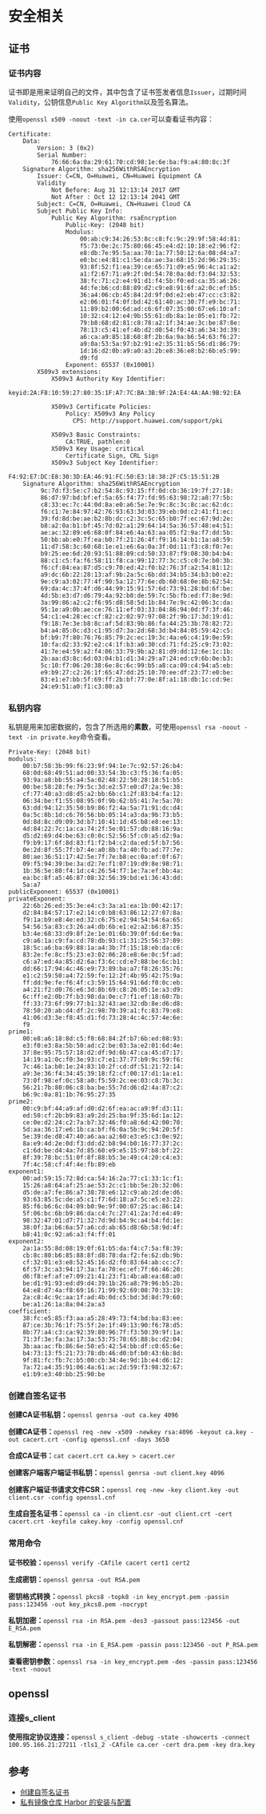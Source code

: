 # 安全相关

## 证书

### 证书内容

证书即是用来证明自己的文件，其中包含了证书签发者信息`Issuer`，过期时间`Validity`，公钥信息`Public Key Algorithm`以及签名算法。

使用`openssl x509 -noout -text -in ca.cer`可以查看证书内容：

```shell
Certificate:
    Data:
        Version: 3 (0x2)
        Serial Number:
            76:66:6a:0a:29:61:70:cd:98:1e:6e:ba:f9:a4:80:8c:3f
    Signature Algorithm: sha256WithRSAEncryption
        Issuer: C=CN, O=Huawei, CN=Huawei Equipment CA
        Validity
            Not Before: Aug 31 12:13:14 2017 GMT
            Not After : Oct 12 12:13:14 2041 GMT
        Subject: C=CN, O=Huawei, CN=Huawei Cloud CA
        Subject Public Key Info:
            Public Key Algorithm: rsaEncryption
                Public-Key: (2048 bit)
                Modulus:
                    00:ab:c9:34:26:53:8c:c8:fc:9c:29:9f:58:4d:81:
                    f5:73:0e:2c:75:80:66:45:e4:d2:10:18:e2:96:f2:
                    e8:db:7e:95:5a:aa:70:1a:77:50:12:6a:08:d4:a7:
                    e0:bc:e4:81:c1:5e:da:ae:3a:68:15:2d:96:29:35:
                    93:8f:52:f1:ea:39:ce:65:71:d9:e5:96:4c:a1:a2:
                    a1:f2:67:71:a9:2f:0d:54:78:0a:8d:f3:04:32:53:
                    38:fc:71:c2:e4:91:d1:f4:5b:f0:ed:ca:35:a6:26:
                    4d:fe:b6:cd:88:89:d2:c9:e8:91:6f:a2:0c:ef:b5:
                    36:a4:06:cb:45:84:2d:9f:0d:e2:eb:47:cc:c3:82:
                    e2:06:01:f4:0f:bd:42:61:40:ac:30:7f:e9:bc:71:
                    11:89:b2:00:6d:ad:c6:6f:07:35:00:67:e6:10:af:
                    10:32:c4:12:e4:9b:55:61:db:8a:1e:05:e1:fb:72:
                    79:b8:68:d2:81:c8:78:a2:1f:34:ae:3c:be:87:8e:
                    78:13:c5:41:ef:4b:d2:d0:54:f0:43:a6:34:3d:39:
                    a6:ca:a9:85:18:68:8f:2b:6a:9a:b6:54:63:f6:27:
                    a9:0a:53:5a:97:b2:91:e2:35:31:b5:56:d1:86:79:
                    1d:16:d2:0b:a9:a0:a3:2b:e8:36:e8:b2:6b:e5:99:
                    d9:fd
                Exponent: 65537 (0x10001)
        X509v3 extensions:
            X509v3 Authority Key Identifier: 
                keyid:2A:F8:10:59:27:80:35:1F:A7:7C:BA:3B:9F:2A:E4:4A:AA:9B:92:EA

            X509v3 Certificate Policies: 
                Policy: X509v3 Any Policy
                  CPS: http://support.huawei.com/support/pki

            X509v3 Basic Constraints: 
                CA:TRUE, pathlen:0
            X509v3 Key Usage: critical
                Certificate Sign, CRL Sign
            X509v3 Subject Key Identifier: 
                F4:92:E7:DC:E8:30:3D:EA:46:91:FC:50:E3:18:38:2F:C5:15:51:2B
    Signature Algorithm: sha256WithRSAEncryption
         9c:7d:f3:5e:c7:b2:54:8c:93:15:ff:0d:cb:36:19:7f:27:18:
         86:d7:97:bd:bf:ef:5a:65:f4:77:fd:95:63:98:72:a8:77:5b:
         c8:33:ec:7c:44:0d:8a:e0:a6:5e:7e:9c:8c:3c:8c:ac:62:dc:
         f6:c1:7e:84:97:42:76:93:63:3d:03:39:eb:0d:c2:41:f1:ec:
         39:fd:8d:be:ae:b2:8b:dc:c2:3c:5c:65:b0:7f:ec:67:9d:2e:
         b8:a2:0a:b1:bf:45:7d:02:a1:29:64:14:5a:36:57:48:e4:51:
         ae:ac:32:89:e6:68:0f:84:e6:4a:63:aa:05:f2:9a:f7:dd:5b:
         50:bb:ab:e0:7f:ea:b0:7f:21:26:4f:f9:16:14:b1:1a:a8:59:
         11:d7:58:3c:60:68:1e:e1:e6:6a:0a:3f:0d:11:f3:c8:f0:7e:
         b9:25:ee:6d:20:93:51:88:09:cd:50:33:87:f9:08:30:b4:b4:
         88:c1:c5:fa:f6:58:11:f8:ca:99:12:77:3c:c5:c0:7e:b0:3b:
         f6:cf:84:ea:87:d5:c9:70:ed:42:f0:b2:76:3f:a2:54:81:12:
         a9:dc:6b:22:28:13:af:9b:2a:5c:6b:dd:34:b5:34:b3:b0:e2:
         9e:c9:a3:02:77:4f:90:5a:12:77:6e:db:60:68:0e:8b:62:54:
         69:da:4c:37:4f:d6:44:99:15:91:57:6d:73:91:28:bd:6f:be:
         4d:5b:e3:d7:d6:79:4a:92:b0:de:59:7c:5b:fb:ed:f7:8e:9d:
         3a:99:86:a2:c2:f6:95:d8:58:5d:1b:84:7e:9c:42:06:3c:da:
         95:1e:a9:0b:ae:ce:76:11:ef:03:33:04:86:94:0d:f7:3f:46:
         54:c1:e4:28:ec:cf:82:c2:02:97:97:08:2f:9b:17:3d:19:d1:
         f9:18:7e:3e:b8:8c:af:5d:83:9b:86:fa:44:25:3b:78:82:72:
         b4:a4:85:0c:d3:c1:95:d7:3a:2d:68:3d:b4:84:05:59:42:c5:
         bf:b9:7f:80:76:76:85:79:2c:ec:19:3c:4a:e6:c4:19:0e:59:
         10:fa:d2:33:92:e2:c4:1f:b3:a0:30:cd:71:fd:25:c9:73:02:
         41:7e:e4:59:a2:f4:06:33:79:9b:a2:81:d9:dd:12:6e:1c:1b:
         2b:aa:d3:8c:6d:03:04:b1:d1:34:29:a7:24:ed:c9:6b:0e:b3:
         5c:10:f7:06:20:38:6e:8c:6c:99:b5:a8:ca:09:c4:94:a5:eb:
         e9:b9:27:c2:26:1f:65:47:dd:25:10:70:ee:df:23:77:e0:be:
         83:e1:e7:bb:5f:69:ff:2b:bf:77:0e:8f:a1:18:db:1c:cd:9e:
         24:e9:51:a0:f1:c3:80:a3
```

### 私钥内容

私钥是用来加密数据的，包含了所选用的**素数**，可使用`openssl rsa -noout -text -in private.key`命令查看。

```shell
Private-Key: (2048 bit)
modulus:
    00:b7:58:3b:99:f6:23:9f:94:1e:7c:92:57:26:b4:
    68:0d:68:49:51:ad:00:33:54:3b:c3:f5:36:fa:05:
    93:9a:a8:bb:55:a4:5a:02:48:22:50:28:18:51:b5:
    00:be:58:28:fe:79:5c:3d:e2:57:e0:d7:2a:9e:38:
    cf:77:40:a3:d8:d5:a2:bb:6b:c1:2f:83:b4:fa:12:
    06:34:be:f1:55:08:95:0f:9b:62:b5:41:7e:5a:70:
    63:dd:94:12:35:50:b9:86:f2:4a:5a:71:91:dc:d4:
    0a:5c:8b:1d:c6:70:56:bb:05:14:a3:da:9b:73:b5:
    0d:8d:8c:d9:09:3d:b7:10:41:1d:45:b8:e8:ee:13:
    4d:84:22:7c:1a:ca:74:2f:5e:01:57:db:88:16:9a:
    d5:d2:69:d4:be:63:c0:0c:52:56:5f:c0:a5:d2:9a:
    f9:b9:17:6f:8d:83:f1:f2:b4:c2:da:ed:5f:b7:56:
    0e:2d:8f:55:7f:b7:4e:a0:8b:fa:40:fb:ad:77:7e:
    80:ae:36:51:17:42:5e:7f:7e:b8:ec:0a:ef:0f:67:
    09:f5:94:39:be:3a:d2:7e:f1:07:19:d9:8e:98:71:
    1b:36:5e:80:f4:1d:c4:26:54:f7:1e:7a:ef:bb:4a:
    ea:bc:8f:a5:46:87:08:32:56:39:bd:e1:36:43:dd:
    5a:a7
publicExponent: 65537 (0x10001)
privateExponent:
    22:6b:26:ed:35:3e:e4:c3:3a:a1:ea:1b:00:42:17:
    d2:84:84:57:17:e2:14:c0:b8:63:86:12:27:07:8a:
    f9:1a:b9:e8:4e:ed:32:c6:75:e2:94:54:54:6a:65:
    54:56:5a:83:c3:26:a4:db:6b:e1:e2:a2:b6:87:35:
    b3:4e:68:33:d9:8f:2e:1e:01:6b:39:0f:6d:6e:9a:
    c9:a6:1a:c9:fa:cd:78:db:93:c1:31:25:56:37:09:
    18:5c:a6:ba:69:88:1a:a4:3b:7f:15:18:eb:da:c6:
    83:2e:fe:8c:f5:23:e3:02:06:28:e8:6e:0c:5f:ad:
    c6:a7:ed:4a:85:d2:6a:f3:6c:cd:e7:88:be:6c:b1:
    dd:66:17:94:4c:46:e9:73:89:ba:a7:f8:26:35:76:
    e1:c2:59:50:a4:72:59:fe:12:2f:4b:95:42:75:9a:
    ff:dd:9e:fe:f6:4f:c3:59:15:64:91:6d:f0:0c:eb:
    a4:21:f2:d0:76:e6:3d:8b:69:c8:26:05:1e:a3:d9:
    6c:ff:e2:0b:7f:b3:98:da:0e:c7:f1:ef:18:60:7b:
    ff:33:73:6f:99:77:b1:32:43:ae:32:db:8e:d6:d8:
    78:50:20:ab:d4:df:2c:98:70:39:a1:fc:83:79:e8:
    41:06:d3:3e:f8:45:d1:fd:73:28:4c:4c:57:4e:6e:
    f9
prime1:
    00:e8:a6:18:8d:c5:f0:68:84:2f:b7:6b:ed:08:93:
    e3:f0:e3:8a:5b:50:ad:c2:be:03:3a:e2:01:6d:4e:
    37:8e:95:75:57:18:d2:df:9d:6b:47:ca:45:d7:17:
    14:19:a1:0c:f0:3e:93:c7:e1:37:77:b9:9c:59:f6:
    7c:46:1a:b0:1e:24:83:10:2f:cd:df:51:21:72:14:
    a9:3e:36:f4:34:45:39:18:f2:cf:00:17:d1:1a:e1:
    73:0f:98:ef:0c:58:a0:f5:59:2c:ee:03:c8:7b:3c:
    56:21:7b:80:06:c8:ba:be:55:7d:d6:d2:4a:87:c2:
    b6:9c:0a:81:1b:76:95:27:35
prime2:
    00:c9:bf:44:a9:af:d0:d2:6f:ea:ac:a9:9f:d3:11:
    ed:50:cf:2b:b9:83:a9:2d:25:ba:9f:35:6d:1a:12:
    ce:0e:d2:24:c2:7a:b7:32:46:f0:a8:6d:42:00:70:
    5d:aa:36:17:e6:1b:ca:bf:f6:0a:5b:9c:94:20:5f:
    5e:39:de:d8:47:40:a6:aa:a2:60:e3:e5:c3:0e:92:
    8a:e9:4d:2e:0d:f3:dd:d2:b8:94:b0:16:77:37:2c:
    c1:6d:be:d4:4a:7d:85:60:e9:e5:15:97:b8:bf:22:
    8f:39:78:bc:51:0f:8f:88:b5:3e:49:c4:20:c4:e3:
    7f:4c:58:cf:4f:4e:fb:89:eb
exponent1:
    00:ad:59:15:72:8d:ca:54:16:2a:77:c1:33:1c:f1:
    15:26:a8:64:af:25:ae:53:2c:c1:bb:5e:2b:32:06:
    d5:de:a7:fe:86:a7:38:78:e6:12:c9:ab:2d:de:d6:
    93:63:85:5c:de:a5:c1:f7:6d:18:a7:5c:e5:e3:22:
    85:f6:b6:6c:04:09:b0:9e:9f:00:07:25:ac:86:14:
    5f:06:bc:6b:b9:86:da:c4:7c:27:41:2a:7d:e4:49:
    98:32:47:01:d7:71:32:7d:9d:b4:9c:a4:b4:fd:1e:
    38:0f:3a:b6:6a:57:a6:cd:ab:65:d8:6b:58:9d:4f:
    b8:41:0c:92:a6:a3:f4:ff:01
exponent2:
    2a:1a:55:8d:08:19:0f:61:b5:da:f4:c7:5a:f8:39:
    cb:8c:80:b6:85:88:8f:d8:78:da:f2:fe:62:db:9b:
    cf:32:01:e3:e8:52:45:16:d2:f0:83:64:ab:cc:c7:
    6f:57:3c:a3:94:17:3a:fa:70:ec:ef:7f:66:46:20:
    d6:f8:ef:af:e7:09:21:41:23:f1:4b:a8:ea:68:a0:
    be:d1:91:93:ed:d9:d4:39:1b:26:a8:79:96:b5:2b:
    64:e8:d7:4a:f8:69:16:71:99:92:69:08:70:33:19:
    2a:c8:4c:9c:aa:1f:ad:4b:0d:c5:bd:3d:8d:79:60:
    be:a1:26:1a:8a:04:2a:a3
coefficient:
    38:fc:e5:85:f3:aa:a5:28:49:73:f4:bd:ba:83:ee:
    87:ce:3b:76:1f:75:5f:2e:1f:49:13:90:f6:78:d5:
    8b:77:a4:c3:ca:92:39:80:96:7f:f3:50:39:9f:1a:
    71:3f:3e:fa:3a:17:3a:53:75:78:65:88:bc:d2:04:
    3b:aa:ac:fb:86:6e:50:e5:42:54:bb:df:c0:65:6e:
    b4:73:13:f5:21:73:78:db:46:d0:bf:b0:43:6b:8d:
    9f:81:fc:fb:7c:b5:00:cb:34:4e:9d:1b:e4:d6:12:
    7a:72:a4:35:91:06:4a:61:ac:2d:59:f3:98:32:67:
    e1:b9:e3:40:bb:25:90:be
```

### 创建自签名证书

**创建CA证书私钥：**`openssl genrsa -out ca.key 4096`

**创建CA证书：**`openssl req -new -x509 -newkey rsa:4096 -keyout ca.key -out cacert.crt -config openssl.cnf -days 3650`

**合成CA证书：**`cat cacert.crt ca.key > cacert.cer`

**创建客户端客户端证书私钥：**`openssl genrsa -out client.key 4096`

**创建客户端证书请求文件CSR：**`openssl req -new -key client.key -out client.csr -config openssl.cnf`

**生成自签名证书：**`openssl ca -in client.csr -out client.crt -cert cacert.crt -keyfile cakey.key -config openssl.cnf`

### 常用命令

**证书校验：**`openssl verify -CAfile cacert cert1 cert2`

**生成密钥：**`openssl genrsa -out RSA.pem`

**密钥格式转换：**`openssl pkcs8 -topk8 -in key_encrypt.pem -passin pass:123456 -out key_pkcs8.pem -nocrypt`

**私钥加密：**`openssl rsa -in RSA.pem -des3 -passout pass:123456 -out E_RSA.pem`

**私钥解密：**`openssl rsa -in E_RSA.pem -passin pass:123456 -out P_RSA.pem`

**查看密钥参数**：`openssl rsa -in key_encrypt.pem -des -passin pass:123456 -text -noout`

## openssl

### 连接s_client

**使用指定协议连接：**`openssl s_client -debug -state -showcerts -connect 100.95.166.21:27211 -tls1_2 -CAfile ca.cer -cert dra.pem -key dra.key`

## 参考

- [创建自签名证书](https://docs.azure.cn/zh-cn/articles/azure-operations-guide/application-gateway/aog-application-gateway-howto-create-self-signed-cert-via-openssl)
- [私有镜像仓库 Harbor 的安装与配置](https://mayanbin.com/post/installing-harbor.html)

